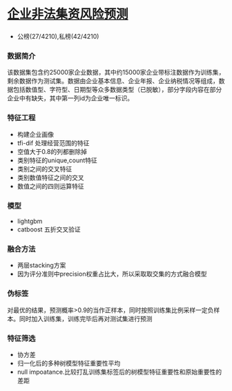 # [企业非法集资风险预测](https://www.datafountain.cn/competitions/469/datasets)

###
- 公榜(27/4210),私榜(42/4210)
### 数据简介
该数据集包含约25000家企业数据，其中约15000家企业带标注数据作为训练集，剩余数据作为测试集。数据由企业基本信息、企业年报、企业纳税情况等组成，数据包括数值型、字符型、日期型等众多数据类型（已脱敏），部分字段内容在部分企业中有缺失，其中第一列id为企业唯一标识。
### 特征工程
- 构建企业画像
- tfi-dif 处理经营范围的特征
- 空值大于0.8的列都删除掉
- 类别特征的unique,count特征
- 类别之间的交叉特征
- 类别数值特征之间的交叉
- 数值之间的四则运算特征

### 模型
- lightgbm
- catboost
五折交叉验证
### 融合方法
- 两层stacking方案
- 因为评分准则中precision权重占比大，所以采取取交集的方式融合模型
### 伪标签
对最优的结果，预测概率>0.9的当作正样本，同时按照训练集比例采样一定负样本。同时加入训练集，训练完毕后再对测试集进行预测
### 特征筛选
- 协方差
- 归一化后的多种树模型特征重要性平均
- null impoatance.比较打乱训练集标签后的树模型特征重要性和原始重要性的差距

